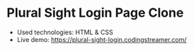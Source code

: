 # Plural Sight Login Page Clone

- Used technologies: HTML & CSS
- Live demo: https://plural-sight-login.codingstreamer.com/
